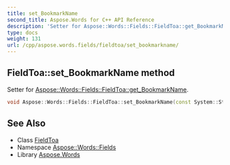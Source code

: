 ```yaml
---
title: set_BookmarkName
second_title: Aspose.Words for C++ API Reference
description: 'Setter for Aspose::Words::Fields::FieldToa::get_BookmarkName.'
type: docs
weight: 131
url: /cpp/aspose.words.fields/fieldtoa/set_bookmarkname/
---
```

## FieldToa::set_BookmarkName method


Setter for [Aspose::Words::Fields::FieldToa::get_BookmarkName](../get_bookmarkname/).

```cpp
void Aspose::Words::Fields::FieldToa::set_BookmarkName(const System::String &value)
```

## See Also

* Class [FieldToa](../)
* Namespace [Aspose::Words::Fields](../../)
* Library [Aspose.Words](../../../)
